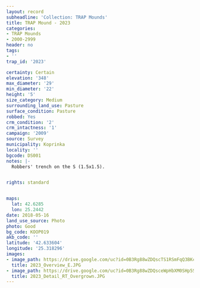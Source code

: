 ```yaml
---
layout: record
subheadline: 'Collection: TRAP Mounds'
title: TRAP Mound - 2023
categories:
- TRAP Mounds
- 2000-2999
header: no
tags:
- ''
trap_id: '2023'

certainty: Certain
elevation: '348'
max_diameter: '29'
min_diameter: '22'
height: '5'
size_category: Medium
surrounding_land_use: Pasture
surface_condition: Pasture
robbed: Yes
crm_condition: '2'
crm_intactness: '1'
campaign: '2009'
source: Survey
municipality: Koprinka
locality: ''
bgcode: DS001
notes: |-
  Robbers' trench on the S (1.5x1.5).


rights: standard


maps:
  lat: 42.6285
  lon: 25.2442
date: 2018-05-16
land_use_source: Photo
photo: Good
bg_code: KOOP019
akb_code: ''
latitude: '42.633604'
longitude: '25.318296'
images:
- image_path: https://drive.google.com/uc?id=0B3Rg88wZDQscTS1RSmFqQ3BKc0k
  title: 2023_Overview_E.JPG
- image_path: https://drive.google.com/uc?id=0B3Rg88wZDQsceWpHbXM0SHp5Sm8
  title: 2023_Detail_RT_Overgrown.JPG
---
```

